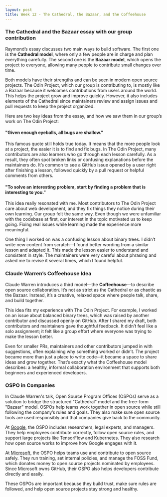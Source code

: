 ```yaml
---
layout: post
title: Week 12 - The Cathedral, the Bazaar, and the Coffeehouse
---
```


### The Cathedral and the Bazaar essay with our group contribution
Raymond’s essay discusses two main ways to build software. The first one is the **Cathedral model**, where only a few people are in charge and plan everything carefully. The second one is the **Bazaar model**, which opens the project to everyone, allowing many people to contribute small changes over time.

<!--more-->

Both models have their strengths and can be seen in modern open source projects. The Odin Project, which our group is contributing to, is mostly like a Bazaar because it welcomes contributions from users around the world. This helps the project grow and improve quickly. However, it also includes elements of the Cathedral since maintainers review and assign issues and pull requests to keep the project organized.

Here are two key ideas from the essay, and how we saw them in our group’s work on The Odin Project:

#### "Given enough eyeballs, all bugs are shallow."
This famous quote still holds true today. It means that the more people look at a project, the easier it is to find and fix bugs. In The Odin Project, many contributors are also learners who go through each lesson carefully. As a result, they often spot broken links or confusing explanations before the maintainers do. It’s common to see a GitHub issue opened by a user right after finishing a lesson, followed quickly by a pull request or helpful comments from others.

#### "To solve an interesting problem, start by finding a problem that is interesting to you."
This idea really resonated with me. Most contributors to The Odin Project care about web development, and they fix things they notice during their own learning. Our group felt the same way. Even though we were unfamiliar with the codebase at first, our interest in the topic motivated us to keep going. Fixing real issues while learning made the experience more meaningful.

One thing I worked on was a confusing lesson about binary trees. I didn’t write new content from scratch—I found better wording from a similar lesson and adapted it. This made the lesson easier to understand and consistent in style. The maintainers were very careful about phrasing and asked me to revise it several times, which I found helpful.

### Claude Warren’s Coffeehouse Idea
Claude Warren introduces a third model—the **Coffeehouse**—to describe open source collaboration. It’s not as strict as the Cathedral or as chaotic as the Bazaar. Instead, it’s a creative, relaxed space where people talk, share, and build together.

This idea fits my experience with The Odin Project. For example, I worked on an issue about balanced binary trees, which was raised by another contributor and discussed openly on GitHub. After I shared my draft, both contributors and maintainers gave thoughtful feedback. It didn’t feel like a solo assignment; it felt like a group effort where everyone was trying to make the lesson better.

Even for smaller PRs, maintainers and other contributors jumped in with suggestions, often explaining why something worked or didn’t. The project became more than just a place to write code—it became a space to share ideas and grow together. That’s exactly what the Coffeehouse model describes: a healthy, informal collaboration environment that supports both beginners and experienced developers.

### OSPO in Companies
In Claude Warren's talk, Open Source Program Offices (OSPOs) serve as a solution to bridge the structured "Cathedral" model and the free-form "Bazaar" model.
OSPOs help teams work together in open source while still following the company’s rules and goals. They also make sure open source tools are used responsibly and that companies give back to the community.

At [Google](https://opensource.google), the OSPO includes researchers, legal experts, and managers. They help employees contribute correctly, follow open source rules, and support large projects like TensorFlow and Kubernetes. They also research how open source works to improve how Google engages with it.

At [Microsoft](https://opensource.microsoft.com), the OSPO helps teams use and contribute to open source safely. They run training, set internal policies, and manage the FOSS Fund, which donates money to open source projects nominated by employees. Since Microsoft owns GitHub, their OSPO also helps developers contribute directly and easily.

These OSPOs are important because they build trust, make sure rules are followed, and help open source projects stay strong and healthy. 

